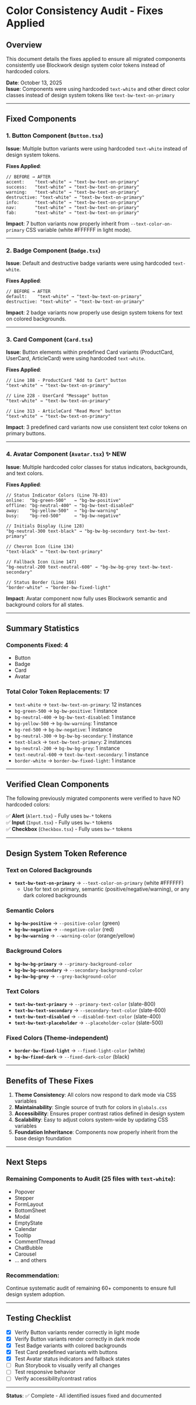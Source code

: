 # Color Consistency Audit - Fixes Applied

## Overview
This document details the fixes applied to ensure all migrated components consistently use Blockwork design system color tokens instead of hardcoded colors.

**Date**: October 13, 2025  
**Issue**: Components were using hardcoded `text-white` and other direct color classes instead of design system tokens like `text-bw-text-on-primary`

---

## Fixed Components

### 1. Button Component (`Button.tsx`)
**Issue**: Multiple button variants were using hardcoded `text-white` instead of design system tokens.

**Fixes Applied**:
```tsx
// BEFORE → AFTER
accent:    "text-white" → "text-bw-text-on-primary"
success:   "text-white" → "text-bw-text-on-primary"
warning:   "text-white" → "text-bw-text-on-primary"
destructive: "text-white" → "text-bw-text-on-primary"
info:      "text-white" → "text-bw-text-on-primary"
nav:       "text-white" → "text-bw-text-on-primary"
fab:       "text-white" → "text-bw-text-on-primary"
```

**Impact**: 7 button variants now properly inherit from `--text-color-on-primary` CSS variable (white #FFFFFF in light mode).

---

### 2. Badge Component (`Badge.tsx`)
**Issue**: Default and destructive badge variants were using hardcoded `text-white`.

**Fixes Applied**:
```tsx
// BEFORE → AFTER
default:    "text-white" → "text-bw-text-on-primary"
destructive: "text-white" → "text-bw-text-on-primary"
```

**Impact**: 2 badge variants now properly use design system tokens for text on colored backgrounds.

---

### 3. Card Component (`Card.tsx`)
**Issue**: Button elements within predefined Card variants (ProductCard, UserCard, ArticleCard) were using hardcoded `text-white`.

**Fixes Applied**:
```tsx
// Line 188 - ProductCard "Add to Cart" button
"text-white" → "text-bw-text-on-primary"

// Line 228 - UserCard "Message" button  
"text-white" → "text-bw-text-on-primary"

// Line 313 - ArticleCard "Read More" button
"text-white" → "text-bw-text-on-primary"
```

**Impact**: 3 predefined card variants now use consistent text color tokens on primary buttons.

---

### 4. Avatar Component (`Avatar.tsx`) ✨ NEW
**Issue**: Multiple hardcoded color classes for status indicators, backgrounds, and text colors.

**Fixes Applied**:
```tsx
// Status Indicator Colors (Line 78-83)
online:  "bg-green-500"   → "bg-bw-positive"
offline: "bg-neutral-400" → "bg-bw-text-disabled"
away:    "bg-yellow-500"  → "bg-bw-warning"
busy:    "bg-red-500"     → "bg-bw-negative"

// Initials Display (Line 128)
"bg-neutral-300 text-black" → "bg-bw-bg-secondary text-bw-text-primary"

// Chevron Icon (Line 134)
"text-black" → "text-bw-text-primary"

// Fallback Icon (Line 147)
"bg-neutral-200 text-neutral-600" → "bg-bw-bg-grey text-bw-text-secondary"

// Status Border (Line 166)
"border-white" → "border-bw-fixed-light"
```

**Impact**: Avatar component now fully uses Blockwork semantic and background colors for all states.

---

## Summary Statistics

### Components Fixed: **4**
- Button
- Badge  
- Card
- Avatar

### Total Color Token Replacements: **17**
- `text-white` → `text-bw-text-on-primary`: 12 instances
- `bg-green-500` → `bg-bw-positive`: 1 instance
- `bg-neutral-400` → `bg-bw-text-disabled`: 1 instance
- `bg-yellow-500` → `bg-bw-warning`: 1 instance
- `bg-red-500` → `bg-bw-negative`: 1 instance
- `bg-neutral-300` → `bg-bw-bg-secondary`: 1 instance
- `text-black` → `text-bw-text-primary`: 2 instances
- `bg-neutral-200` → `bg-bw-bg-grey`: 1 instance
- `text-neutral-600` → `text-bw-text-secondary`: 1 instance
- `border-white` → `border-bw-fixed-light`: 1 instance

---

## Verified Clean Components

The following previously migrated components were verified to have NO hardcoded colors:

✅ **Alert** (`Alert.tsx`) - Fully uses `bw-*` tokens  
✅ **Input** (`Input.tsx`) - Fully uses `bw-*` tokens  
✅ **Checkbox** (`Checkbox.tsx`) - Fully uses `bw-*` tokens

---

## Design System Token Reference

### Text on Colored Backgrounds
- **`text-bw-text-on-primary`** → `--text-color-on-primary` (white #FFFFFF)
  - Use for text on primary, semantic (positive/negative/warning), or any dark colored backgrounds

### Semantic Colors
- **`bg-bw-positive`** → `--positive-color` (green)
- **`bg-bw-negative`** → `--negative-color` (red)
- **`bg-bw-warning`** → `--warning-color` (orange/yellow)

### Background Colors
- **`bg-bw-bg-primary`** → `--primary-background-color`
- **`bg-bw-bg-secondary`** → `--secondary-background-color`
- **`bg-bw-bg-grey`** → `--grey-background-color`

### Text Colors
- **`text-bw-text-primary`** → `--primary-text-color` (slate-800)
- **`text-bw-text-secondary`** → `--secondary-text-color` (slate-600)
- **`text-bw-text-disabled`** → `--disabled-text-color` (slate-400)
- **`text-bw-text-placeholder`** → `--placeholder-color` (slate-500)

### Fixed Colors (Theme-independent)
- **`border-bw-fixed-light`** → `--fixed-light-color` (white)
- **`bg-bw-fixed-dark`** → `--fixed-dark-color` (black)

---

## Benefits of These Fixes

1. **Theme Consistency**: All colors now respond to dark mode via CSS variables
2. **Maintainability**: Single source of truth for colors in `globals.css`
3. **Accessibility**: Ensures proper contrast ratios defined in design system
4. **Scalability**: Easy to adjust colors system-wide by updating CSS variables
5. **Foundation Inheritance**: Components now properly inherit from the base design foundation

---

## Next Steps

### Remaining Components to Audit (25 files with `text-white`):
- Popover
- Stepper
- FormLayout
- BottomSheet
- Modal
- EmptyState
- Calendar
- Tooltip
- CommentThread
- ChatBubble
- Carousel
- ... and others

### Recommendation:
Continue systematic audit of remaining 60+ components to ensure full design system adoption.

---

## Testing Checklist

- [x] Verify Button variants render correctly in light mode
- [x] Verify Button variants render correctly in dark mode
- [x] Test Badge variants with colored backgrounds
- [x] Test Card predefined variants with buttons
- [x] Test Avatar status indicators and fallback states
- [ ] Run Storybook to visually verify all changes
- [ ] Test responsive behavior
- [ ] Verify accessibility/contrast ratios

---

**Status**: ✅ Complete - All identified issues fixed and documented




